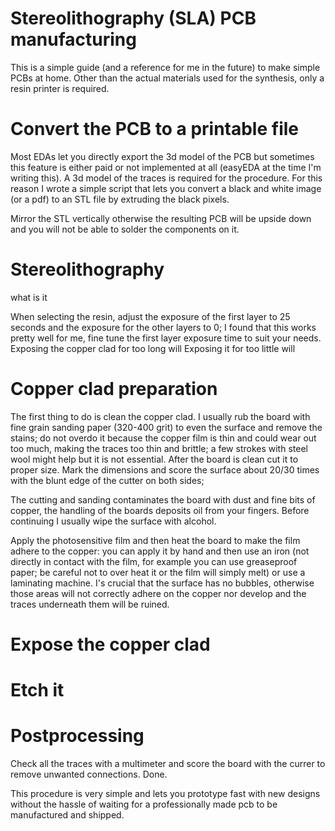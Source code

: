 # Stereolithography (SLA) PCB manufacturing

This is a simple guide (and a reference for me in the future) to make simple PCBs at home. Other than the actual materials used for the synthesis, only a resin printer is required.

# Convert the PCB to a printable file

Most EDAs let you directly export the 3d model of the PCB but sometimes this feature is either paid or not implemented at all (easyEDA at the time I'm writing this). A 3d model of the traces is required for the procedure. For this reason I wrote a simple script that lets you convert a black and white image (or a pdf) to an STL file by extruding the black pixels.

Mirror the STL vertically otherwise the resulting PCB will be upside down and you will not be able to solder the components on it. 

# Stereolithography

what is it

When selecting the resin, adjust the exposure of the first layer to 25 seconds and the exposure for the other layers to 0; I found that this works pretty well for me, fine tune the first layer exposure time to suit your needs. 
Exposing the copper clad for too long will
Exposing it for too little will

# Copper clad preparation

The first thing to do is clean the copper clad. I usually rub the board with fine grain sanding paper (320-400 grit) to even the surface and remove the stains; do not overdo it because the copper film is thin and could wear out too much, making the traces too thin and brittle; a few strokes with steel wool might help but it is not essential. After the board is clean cut it to proper size. Mark the dimensions and score the surface about 20/30 times with the blunt edge of the cutter on both sides; 

The cutting and sanding contaminates the board with dust and fine bits of copper, the handling of the boards deposits oil from your fingers. Before continuing I usually wipe the surface with alcohol.

Apply the photosensitive film and then heat the board to make the film adhere to the copper: you can apply it by hand and then use an iron (not directly in contact with the film, for example you can use greaseproof paper; be careful not to over heat it or the film will simply melt) or use a laminating machine. I's crucial that the surface has no bubbles, otherwise those areas will not correctly adhere on the copper nor develop and the traces underneath them will be ruined.

# Expose the copper clad

# Etch it 

# Postprocessing

Check all the traces with a multimeter and score the board with the currer to remove unwanted connections. Done.

This procedure is very simple and lets you prototype fast with new designs without the hassle of waiting for a professionally made pcb to be manufactured and shipped.
